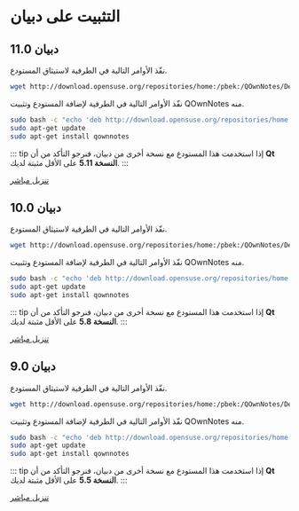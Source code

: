 # التثبيت على دبيان

## دبيان 11.0

نفّذ الأوامر التالية في الطرفية لاستيثاق المستودع.

```bash
wget http://download.opensuse.org/repositories/home:/pbek:/QOwnNotes/Debian_11/Release.key -O - | sudo apt-key add -
```

نفّذ الأوامر التالية في الطرفية لإضافة المستودع وتثبيت QOwnNotes منه.

```bash
sudo bash -c "echo 'deb http://download.opensuse.org/repositories/home:/pbek:/QOwnNotes/Debian_11/ /' >> /etc/apt/sources.list.d/qownnotes.list"
sudo apt-get update
sudo apt-get install qownnotes
```

::: tip
إذا استخدمت هذا المستودع مع نسخة أخرى من دبيان، فنرجو التأكد من أن **Qt** **النسخة 5.11** على الأقل مثبتة لديك.
:::

[تنزيل مباشر](https://download.opensuse.org/repositories/home:/pbek:/QOwnNotes/Debian_11)

## دبيان 10.0

نفّذ الأوامر التالية في الطرفية لاستيثاق المستودع.

```bash
wget http://download.opensuse.org/repositories/home:/pbek:/QOwnNotes/Debian_10/Release.key -O - | sudo apt-key add -
```

نفّذ الأوامر التالية في الطرفية لإضافة المستودع وتثبيت QOwnNotes منه.

```bash
sudo bash -c "echo 'deb http://download.opensuse.org/repositories/home:/pbek:/QOwnNotes/Debian_10/ /' >> /etc/apt/sources.list.d/qownnotes.list"
sudo apt-get update
sudo apt-get install qownnotes
```

::: tip
إذا استخدمت هذا المستودع مع نسخة أخرى من دبيان، فنرجو التأكد من أن **Qt** **النسخة 5.8** على الأقل مثبتة لديك.
:::

[تنزيل مباشر](https://download.opensuse.org/repositories/home:/pbek:/QOwnNotes/Debian_10)

## دبيان 9.0

نفّذ الأوامر التالية في الطرفية لاستيثاق المستودع.

```bash
wget http://download.opensuse.org/repositories/home:/pbek:/QOwnNotes/Debian_9.0/Release.key -O - | sudo apt-key add -
```

نفّذ الأوامر التالية في الطرفية لإضافة المستودع وتثبيت QOwnNotes منه.

```bash
sudo bash -c "echo 'deb http://download.opensuse.org/repositories/home:/pbek:/QOwnNotes/Debian_9.0/ /' >> /etc/apt/sources.list.d/qownnotes.list"
sudo apt-get update
sudo apt-get install qownnotes
```

::: tip
إذا استخدمت هذا المستودع مع نسخة أخرى من دبيان، فنرجو التأكد من أن **Qt** **النسخة 5.5** على الأقل مثبتة لديك.
:::

[تنزيل مباشر](https://download.opensuse.org/repositories/home:/pbek:/QOwnNotes/Debian_9.0)
